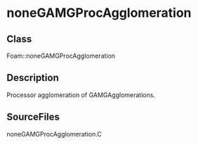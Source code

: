 # noneGAMGProcAgglomeration 
## Class
Foam::noneGAMGProcAgglomeration

## Description
Processor agglomeration of GAMGAgglomerations.

## SourceFiles
noneGAMGProcAgglomeration.C

